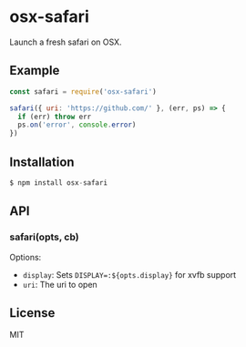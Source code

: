 # osx-safari

Launch a fresh safari on OSX.

## Example

```js
const safari = require('osx-safari')

safari({ uri: 'https://github.com/' }, (err, ps) => {
  if (err) throw err    
  ps.on('error', console.error)
})
```

## Installation

```js
$ npm install osx-safari
```

## API

### safari(opts, cb)

Options:

- `display`: Sets `DISPLAY=:${opts.display}` for xvfb support
- `uri`: The uri to open

## License

MIT
